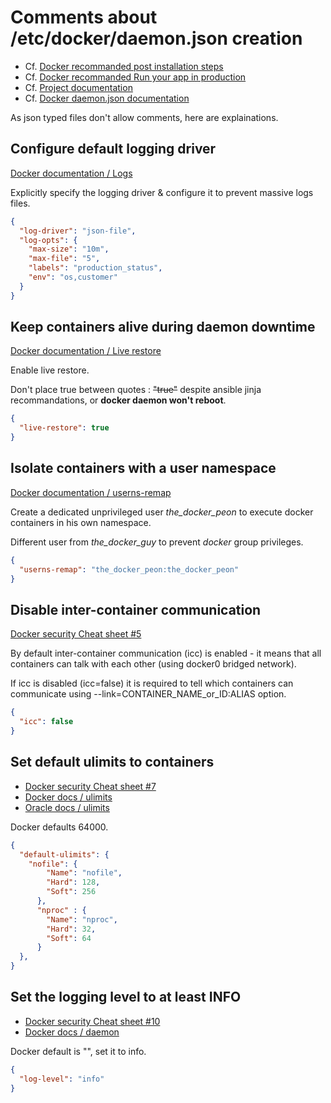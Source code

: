 # Comments about /etc/docker/daemon.json creation

- Cf. [Docker recommanded post installation steps](https://docs.docker.com/install/linux/linux-postinstall/)
- Cf. [Docker recommanded Run your app in production](https://docs.docker.com/get-started/orchestration/)
- Cf. [Project documentation](https://github.com/youpiwaza/ansible-install-web-server/tree/master/ansible/roles/docker-installation/tasks)
- Cf. [Docker daemon.json documentation](https://docs.docker.com/engine/reference/commandline/dockerd/#daemon-configuration-file)

As json typed files don't allow comments, here are explainations.

## Configure default logging driver

[Docker documentation / Logs](https://docs.docker.com/install/linux/linux-postinstall/#configure-default-logging-driver)

Explicitly specify the logging driver & configure it to prevent massive logs files.

```json
{
  "log-driver": "json-file",
  "log-opts": {
    "max-size": "10m",
    "max-file": "5",
    "labels": "production_status",
    "env": "os,customer"
  }
}
```

## Keep containers alive during daemon downtime

[Docker documentation / Live restore](https://docs.docker.com/config/containers/live-restore/)

Enable live restore.

Don't place true between quotes : ~~"true"~~ despite ansible jinja recommandations, or **docker daemon won't reboot**.

```json
{
  "live-restore": true
}
```

## Isolate containers with a user namespace

[Docker documentation / userns-remap](https://docs.docker.com/engine/security/userns-remap/)

Create a dedicated unprivileged user *the_docker_peon* to execute docker containers in his own namespace.

Different user from *the_docker_guy* to prevent *docker* group privileges.

```json
{
  "userns-remap": "the_docker_peon:the_docker_peon"
}
```

## Disable inter-container communication

[Docker security Cheat sheet #5](https://github.com/OWASP/CheatSheetSeries/blob/master/cheatsheets/Docker_Security_Cheat_Sheet.md#rule-5---disable-inter-container-communication---iccfalse)

By default inter-container communication (icc) is enabled - it means that all containers can talk with each other (using docker0 bridged network).

If icc is disabled (icc=false) it is required to tell which containers can communicate using --link=CONTAINER_NAME_or_ID:ALIAS option.

```json
{
  "icc": false
}
```

## Set default ulimits to containers

- [Docker security Cheat sheet #7](https://github.com/OWASP/CheatSheetSeries/blob/master/cheatsheets/Docker_Security_Cheat_Sheet.md#rule-7---limit-resources-memory-cpu-file-descriptors-processes-restarts)
- [Docker docs / ulimits](https://docs.docker.com/engine/reference/commandline/run/#set-ulimits-in-container---ulimit)
- [Oracle docs / ulimits](https://docs.oracle.com/en/operating-systems/oracle-linux/docker/ch04s16.html)

Docker defaults 64000.

```json
{
  "default-ulimits": {
    "nofile": {
        "Name": "nofile",
        "Hard": 128,
        "Soft": 256
      },
      "nproc" : {
        "Name": "nproc",
        "Hard": 32,
        "Soft": 64
      }
  },
}
```

## Set the logging level to at least INFO

- [Docker security Cheat sheet #10](https://github.com/OWASP/CheatSheetSeries/blob/master/cheatsheets/Docker_Security_Cheat_Sheet.md#rule-10---set-the-logging-level-to-at-least-info)
- [Docker docs / daemon](https://docs.docker.com/engine/reference/commandline/dockerd/#daemon-configuration-file)

Docker default is "", set it to info.

```json
{
  "log-level": "info"
}
